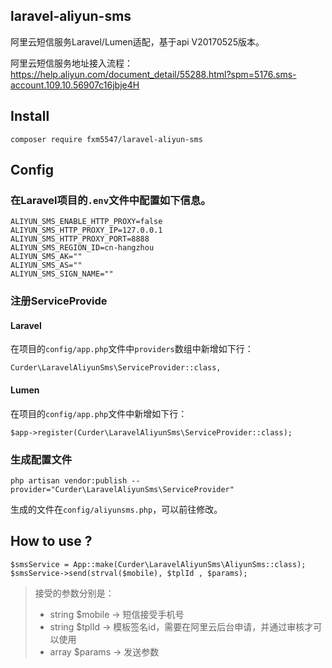 ## laravel-aliyun-sms

阿里云短信服务Laravel/Lumen适配，基于api V20170525版本。

阿里云短信服务地址接入流程：https://help.aliyun.com/document_detail/55288.html?spm=5176.sms-account.109.10.56907c16jbje4H

## Install

```
composer require fxm5547/laravel-aliyun-sms
```

## Config
### 在Laravel项目的`.env`文件中配置如下信息。
```
ALIYUN_SMS_ENABLE_HTTP_PROXY=false
ALIYUN_SMS_HTTP_PROXY_IP=127.0.0.1
ALIYUN_SMS_HTTP_PROXY_PORT=8888
ALIYUN_SMS_REGION_ID=cn-hangzhou
ALIYUN_SMS_AK=""
ALIYUN_SMS_AS=""
ALIYUN_SMS_SIGN_NAME=""
```

### 注册ServiceProvide
#### Laravel
在项目的`config/app.php`文件中`providers`数组中新增如下行：
```
Curder\LaravelAliyunSms\ServiceProvider::class,
```
#### Lumen
在项目的`config/app.php`文件中新增如下行：
```
$app->register(Curder\LaravelAliyunSms\ServiceProvider::class);
```

### 生成配置文件
```
php artisan vendor:publish --provider="Curder\LaravelAliyunSms\ServiceProvider"
```
生成的文件在`config/aliyunsms.php`，可以前往修改。

## How to use ?
```
$smsService = App::make(Curder\LaravelAliyunSms\AliyunSms::class);
$smsService->send(strval($mobile), $tplId , $params);
```
> 接受的参数分别是：
> * string $mobile -> 短信接受手机号
> * string $tplId  -> 模板签名id，需要在阿里云后台申请，并通过审核才可以使用
> * array $params  -> 发送参数